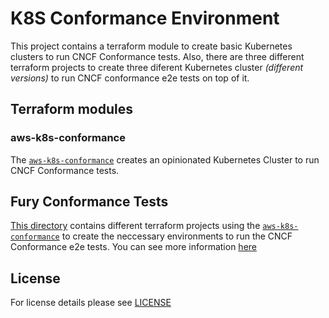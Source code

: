 # K8S Conformance Environment

This project contains a terraform module to create basic Kubernetes clusters to run CNCF Conformance tests.
Also, there are three different terraform projects to create three diferent Kubernetes cluster *(different versions)*
to run CNCF conformance e2e tests on top of it.


## Terraform modules


### aws-k8s-conformance

The [`aws-k8s-conformance`](modules/aws-k8s-conformance) creates an opinionated Kubernetes Cluster
to run CNCF Conformance tests.


## Fury Conformance Tests

[This directory](fury/) contains different terraform projects using the
[`aws-k8s-conformance`](modules/aws-k8s-conformance) to create the neccessary
environments to run the CNCF Conformance e2e tests. You can see more information [here](fury/)


## License

For license details please see [LICENSE](./LICENSE)
